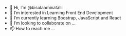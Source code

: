 - 👋 Hi, I’m @bisolaaminatalli
- 👀 I’m interested in Learning Front End Development
- 🌱 I’m currently learning Boostrap, JavaScript and React
- 💞️ I’m looking to collaborate on ...
- 📫 How to reach me ...

<!---
bisolaaminatalli/bisolaaminatalli is a ✨ special ✨ repository because its `README.md` (this file) appears on your GitHub profile.
You can click the Preview link to take a look at your changes.
--->

